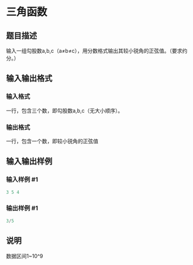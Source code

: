# 三角函数

## 题目描述

输入一组勾股数a,b,c（a≠b≠c），用分数格式输出其较小锐角的正弦值。（要求约分。）

## 输入输出格式

### 输入格式

一行，包含三个数，即勾股数a,b,c（无大小顺序）。

### 输出格式

一行，包含一个数，即较小锐角的正弦值

## 输入输出样例

### 输入样例 #1

```cpp
3 5 4
```


### 输出样例 #1

```cpp
3/5
```


## 说明

数据区间1~10^9

